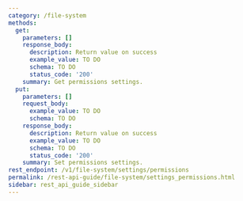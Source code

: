 ```yaml
---
category: /file-system
methods:
  get:
    parameters: []
    response_body:
      description: Return value on success
      example_value: TO DO
      schema: TO DO
      status_code: '200'
    summary: Get permissions settings.
  put:
    parameters: []
    request_body:
      example_value: TO DO
      schema: TO DO
    response_body:
      description: Return value on success
      example_value: TO DO
      schema: TO DO
      status_code: '200'
    summary: Set permissions settings.
rest_endpoint: /v1/file-system/settings/permissions
permalink: /rest-api-guide/file-system/settings_permissions.html
sidebar: rest_api_guide_sidebar
---
```

